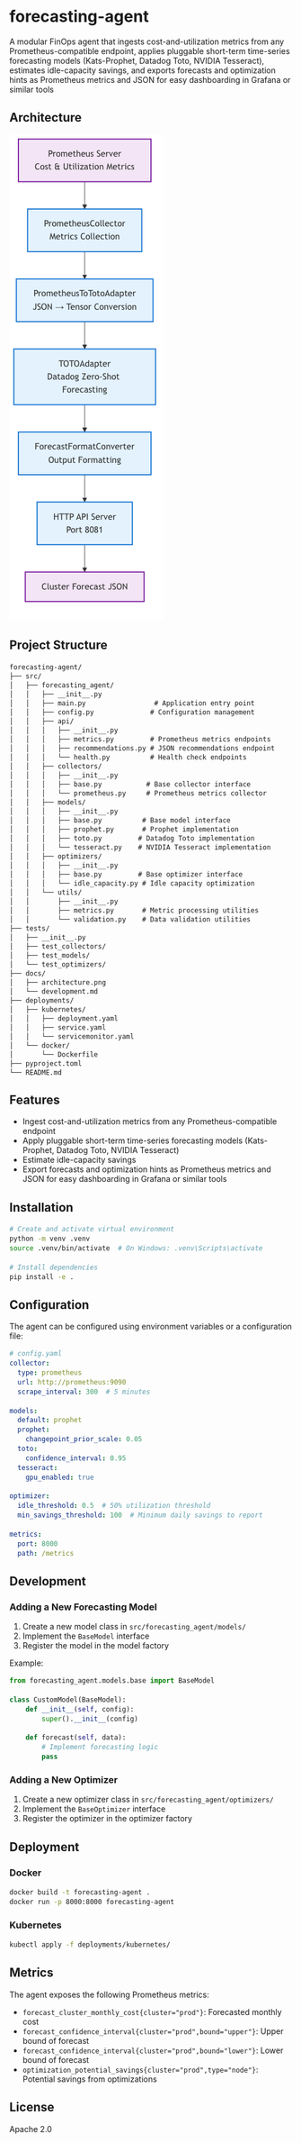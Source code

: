# forecasting-agent
A modular FinOps agent that ingests cost-and-utilization metrics from any Prometheus-compatible endpoint, applies pluggable short-term time-series forecasting models (Kats-Prophet, Datadog Toto, NVIDIA Tesseract), estimates idle-capacity savings, and exports forecasts and optimization hints as Prometheus metrics and JSON for easy dashboarding in Grafana or similar tools

## Architecture

![Architecture](./docs/architecture.png)

## Project Structure

```
forecasting-agent/
├── src/
│   ├── forecasting_agent/
│   │   ├── __init__.py
│   │   ├── main.py                 # Application entry point
│   │   ├── config.py              # Configuration management
│   │   ├── api/
│   │   │   ├── __init__.py
│   │   │   ├── metrics.py         # Prometheus metrics endpoints
│   │   │   ├── recommendations.py # JSON recommendations endpoint
│   │   │   └── health.py          # Health check endpoints
│   │   ├── collectors/
│   │   │   ├── __init__.py
│   │   │   ├── base.py           # Base collector interface
│   │   │   └── prometheus.py     # Prometheus metrics collector
│   │   ├── models/
│   │   │   ├── __init__.py
│   │   │   ├── base.py          # Base model interface
│   │   │   ├── prophet.py       # Prophet implementation
│   │   │   ├── toto.py         # Datadog Toto implementation
│   │   │   └── tesseract.py    # NVIDIA Tesseract implementation
│   │   ├── optimizers/
│   │   │   ├── __init__.py
│   │   │   ├── base.py         # Base optimizer interface
│   │   │   └── idle_capacity.py # Idle capacity optimization
│   │   └── utils/
│   │       ├── __init__.py
│   │       ├── metrics.py       # Metric processing utilities
│   │       └── validation.py    # Data validation utilities
├── tests/
│   ├── __init__.py
│   ├── test_collectors/
│   ├── test_models/
│   └── test_optimizers/
├── docs/
│   ├── architecture.png
│   └── development.md
├── deployments/
│   ├── kubernetes/
│   │   ├── deployment.yaml
│   │   ├── service.yaml
│   │   └── servicemonitor.yaml
│   └── docker/
│       └── Dockerfile
├── pyproject.toml
└── README.md
```

## Features

- Ingest cost-and-utilization metrics from any Prometheus-compatible endpoint
- Apply pluggable short-term time-series forecasting models (Kats-Prophet, Datadog Toto, NVIDIA Tesseract)
- Estimate idle-capacity savings
- Export forecasts and optimization hints as Prometheus metrics and JSON for easy dashboarding in Grafana or similar tools

## Installation

```bash
# Create and activate virtual environment
python -m venv .venv
source .venv/bin/activate  # On Windows: .venv\Scripts\activate

# Install dependencies
pip install -e .
```

## Configuration

The agent can be configured using environment variables or a configuration file:

```yaml
# config.yaml
collector:
  type: prometheus
  url: http://prometheus:9090
  scrape_interval: 300  # 5 minutes

models:
  default: prophet
  prophet:
    changepoint_prior_scale: 0.05
  toto:
    confidence_interval: 0.95
  tesseract:
    gpu_enabled: true

optimizer:
  idle_threshold: 0.5  # 50% utilization threshold
  min_savings_threshold: 100  # Minimum daily savings to report

metrics:
  port: 8000
  path: /metrics
```

## Development

### Adding a New Forecasting Model

1. Create a new model class in `src/forecasting_agent/models/`
2. Implement the `BaseModel` interface
3. Register the model in the model factory

Example:
```python
from forecasting_agent.models.base import BaseModel

class CustomModel(BaseModel):
    def __init__(self, config):
        super().__init__(config)
        
    def forecast(self, data):
        # Implement forecasting logic
        pass
```

### Adding a New Optimizer

1. Create a new optimizer class in `src/forecasting_agent/optimizers/`
2. Implement the `BaseOptimizer` interface
3. Register the optimizer in the optimizer factory

## Deployment

### Docker

```bash
docker build -t forecasting-agent .
docker run -p 8000:8000 forecasting-agent
```

### Kubernetes

```bash
kubectl apply -f deployments/kubernetes/
```

## Metrics

The agent exposes the following Prometheus metrics:

- `forecast_cluster_monthly_cost{cluster="prod"}`: Forecasted monthly cost
- `forecast_confidence_interval{cluster="prod",bound="upper"}`: Upper bound of forecast
- `forecast_confidence_interval{cluster="prod",bound="lower"}`: Lower bound of forecast
- `optimization_potential_savings{cluster="prod",type="node"}`: Potential savings from optimizations

## License

Apache 2.0
